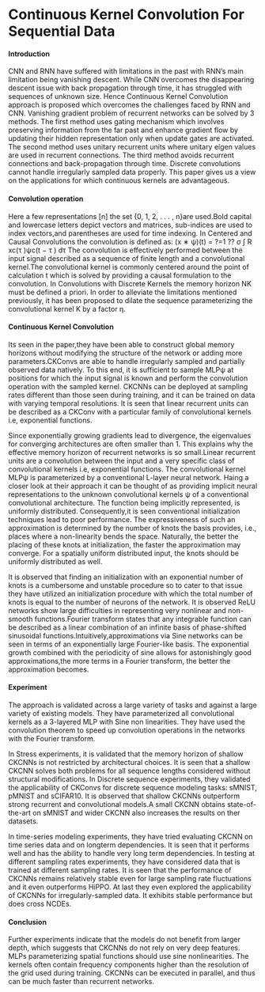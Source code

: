  

# **Continuous Kernel Convolution For Sequential Data**



#### **Introduction**

CNN and RNN have suffered with limitations in the past with RNN’s main limitation being vanishing descent. While CNN overcomes the disappearing descent issue with back propagation through time, it has struggled with sequences of unknown size. Hence Continuous Kernel Convolution approach is proposed which overcomes the challenges faced by RNN and CNN. Vanishing gradient problem of recurrent networks can be solved by 3 methods. The first method uses gating mechanism which involves preserving information from the far past and enhance gradient flow by updating their hidden representation only when update gates are activated. The second method uses unitary recurrent units where unitary eigen values are used in recurrent connections. The third method avoids recurrent connections and back-propagation through time. Discrete convolutions cannot handle irregularly sampled data properly. This paper gives us a view on the applications for which continuous kernels are advantageous. 



#### **Convolution operation**

Here a few representations [n] the set {0, 1, 2, . . . , n}are used.Bold capital and lowercase letters depict vectors and matrices, sub-indices are used to index vectors,and parentheses are used for time indexing. In Centered and Causal Convolutions the convolution is defined as: (x ∗ ψ)(t) = ?=1 ?? σ ∫ R xc(τ )ψc(t − τ ) dτ The convolution is effectively performed between the input signal described as a sequence of finite length and a convolutional kernel.The convolutional kernel is commonly centered around the point of calculation t which is solved by providing a causal formulation to the convolution. In Convolutions with Discrete Kernels the memory horizon NK must be defined a priori. In order to alleviate the limitations mentioned previously, it has been proposed to dilate the sequence parameterizing the convolutional kernel K by a factor η.

 

#### **Continuous Kernel Convolution**

Its seen in the paper,they have been able to construct global memory horizons without modifying the structure of the network or adding more parameters.CKConvs are able to handle irregularly sampled and partially observed data natively. To this end, it is sufficient to sample MLPψ at positions for which the input signal is known and perform the convolution operation with the sampled kernel. CKCNNs can be deployed at sampling rates different than those seen during training, and it can be trained on data with varying temporal resolutions. It is seen that linear recurrent units can be described as a CKConv with a particular family of convolutional kernels i.e, exponential functions. 

 Since exponentially growing gradients lead to divergence, the eigenvalues for converging architectures are often smaller than 1. This explains why the effective memory horizon of recurrent networks is so small.Linear recurrent units are a convolution between the input and a very specific class of convolutional kernels i.e, exponential functions. The convolutional kernel MLPψ is parameterized by a conventional L-layer neural network. Haing a closer look at their approach it can be thought of as providing implicit neural representations to the unknown convolutional kernels ψ of a conventional convolutional architecture. The function being implicitly represented, is uniformly distributed. Consequently,it is seen conventional initialization techniques lead to poor performance. The expressiveness of such an approximation is determined by the number of knots the basis provides, i.e., places where a non-linearity bends the space. Naturally, the better the placing of these knots at initialization, the faster the approximation may converge. For a spatially uniform distributed input, the knots should be uniformly distributed as well. 

It is observed that finding an initialization with an exponential number of knots is a cumbersome and unstable procedure so to cater to that issue they have utilized an initialization procedure with which the total number of knots is equal to the number of neurons of the network. It is observed ReLU networks show large difficulties in representing very nonlinear and non-smooth functions.Fourier transform states that any integrable function can be described as a linear combination of an infinite basis of phase-shifted sinusoidal functions.Intuitively,approximations via Sine networks can be seen in terms of an exponentially large Fourier-like basis. The exponential growth combined with the periodicity of sine allows for astonishingly good approximations,the more terms in a Fourier transform, the better the approximation becomes.

 

#### **Experiment**

The approach is validated across a large variety of tasks and against a large variety of existing models. They have parameterized all convolutional kernels as a 3-layered MLP with Sine non linearities. They have used the convolution theorem to speed up convolution operations in the networks with the Fourier transform.

In Stress experiments, it is validated that the memory horizon of shallow CKCNNs is not restricted by architectural choices. It is seen that a shallow CKCNN solves both problems for all sequence lengths considered without structural modifications. In Discrete sequence experiments, they validated the applicability of CKConvs for discrete sequence modeling tasks: sMNIST, pMNIST and sCIFAR10. It is observed that shallow CKCNNs outperform strong recurrent and convolutional models.A small CKCNN obtains state-of-the-art on sMNIST and wider CKCNN also increases the results on ther datasets. 

In time-series modeling experiments, they have tried evaluating CKCNN on time series data and on longterm dependencies. It is seen that it performs well and has the ability to handle very long term dependencies. In testing at different sampling rates experiments, they have considered data that is trained at different sampling rates. It is seen that the performance of CKCNNs remains relatively stable even for large sampling rate fluctuations and it even outperforms HiPPO. At last they even explored the applicability of CKCNNs for irregularly-sampled data. It exhibits stable performance but does cross NCDEs.

 

#### **Conclusion**

 Further experiments indicate that the models do not benefit from larger depth, which suggests that CKCNNs do not rely on very deep features. MLPs parameterizing spatial functions should use sine nonlinearities. The kernels often contain frequency components higher than the resolution of the grid used during training. CKCNNs can be executed in parallel, and thus can be much faster than recurrent networks.

 

 

 

 

 

 